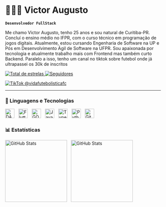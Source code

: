 # 👩🏻‍💻 Victor Augusto

**`Desenvolvedor FullStack`**

Me chamo Victor Augusto, tenho 25 anos e sou natural de Curitiba-PR. Concluí o ensino médio no IFPR, com o curso técnico em programação de jogos digitais. Atualmente, estou cursando Engenharia de Software na UP e Pós em Desenvolvimento Ágil de Software na UFPR. Sou apaixonada por tecnologia e atualmente trabalho mais com Frontend mas também curto Backend. Paralelo a isso, tenho um canal no tiktok sobre futebol onde já ultrapassei os 30k de inscritos

<p align="left">
    
   <a href="https://github.com/victoraugusto126?tab=repositories&sort=stargazers">
        <img 
            alt="Total de estrelas" 
            title="Total de estrelas GitHub" 
            src="https://custom-icon-badges.demolab.com/github/stars/victoraugusto126?color=55960c&style=for-the-badge&labelColor=488207&logo=star&label=estrelas"
        />
    </a>
    <a href="https://github.com/victoraugusto126?tab=followers">
        <img 
            alt="Seguidores" 
            title="Me siga no GitHub" 
            src="https://custom-icon-badges.demolab.com/github/followers/victoraugusto126?color=236ad3&labelColor=1155ba&style=for-the-badge&logo=github&label=Seguidores&logoColor=white"
        />
    </a>
</p>
<p align="left">
   <a href="https://www.tiktok.com/@vidafutebolisticafc?_t=ZM-8xoEYCRzC4L&_r=1" target="_blank">
        <img 
            alt="TikTok @vidafutebolisticafc" 
            title="TikTok @vidafutebolisticafc" 
            src="https://custom-icon-badges.demolab.com/badge/TikTok-vidafutebolisticafc-black?style=for-the-badge&logo=tiktok&labelColor=010101"
        />
   </a>
</p>


---

### 🤖 Linguagens e Tecnologias

<img 
    align="left" 
    alt="DART"
    title="DART" 
    width="30px" 
    style="padding-right: 10px;" 
   src="https://cdn.jsdelivr.net/gh/devicons/devicon@latest/icons/dart/dart-original.svg"
/>
<img 
    align="left" 
    alt="Flutter" 
    title="Flutter"
    width="30px" 
    style="padding-right: 10px;" 
    src="https://cdn.jsdelivr.net/gh/devicons/devicon@latest/icons/flutter/flutter-original.svg" 
/>
<img 
    align="left" 
    alt="GO" 
    title="GO"
    width="30px" 
    style="padding-right: 10px;" 
    src="https://cdn.jsdelivr.net/gh/devicons/devicon@latest/icons/go/go-original-wordmark.svg" 
/>
<img 
    align="left" 
    alt="JavaScript" 
    title="JavaScript"
    width="30px" 
    style="padding-right: 10px;" 
    src="https://cdn.jsdelivr.net/gh/devicons/devicon@latest/icons/javascript/javascript-original.svg" 
/>
<img 
    align="left" 
    alt="TypeScript"
    title="TypeScript" 
    width="30px" 
    style="padding-right: 10px;" 
    src="https://cdn.jsdelivr.net/gh/devicons/devicon@latest/icons/typescript/typescript-original.svg" 
/>
<img 
    align="left" 
    alt="Python"
    title="Python" 
    width="30px" 
    style="padding-right: 10px;" 
    src="https://cdn.jsdelivr.net/gh/devicons/devicon@latest/icons/python/python-original.svg" 
/>

<img 
    align="left" 
    alt="Git" 
    title="Git"
    width="30px" 
    style="padding-right: 10px;" 
    src="https://cdn.jsdelivr.net/gh/devicons/devicon@latest/icons/git/git-original.svg" 
/>

<br/>
<br/>

### 📊 Estatísticas

<p>
  <img 
    align="left" 
    alt="GitHub Stats" 
    height="200" 
    style="padding-right: 10px;" 
    src="https://github-readme-stats.vercel.app/api?username=victoraugusto126&show_icons=true&theme=tokyonight&include_all_commits=true&locale=pt-br" 
  />

<img 
      align="left" 
      alt="GitHub Stats" 
      height="200" 
      src="https://github-readme-stats.vercel.app/api/top-langs/?username=victoraugusto126&theme=tokyonight&layout=compact&custom_title=Tecnologias&langs_count=9" 
  />

</p>
